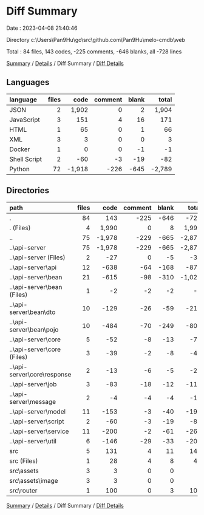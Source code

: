# Diff Summary

Date : 2023-04-08 21:40:46

Directory c:\\Users\\Pan9Hu\\go\\src\\github.com\\Pan9Hu\\melo-cmdb\\web

Total : 84 files,  143 codes, -225 comments, -646 blanks, all -728 lines

[Summary](results.md) / [Details](details.md) / Diff Summary / [Diff Details](diff-details.md)

## Languages
| language | files | code | comment | blank | total |
| :--- | ---: | ---: | ---: | ---: | ---: |
| JSON | 2 | 1,902 | 0 | 2 | 1,904 |
| JavaScript | 3 | 151 | 4 | 16 | 171 |
| HTML | 1 | 65 | 0 | 1 | 66 |
| XML | 3 | 3 | 0 | 0 | 3 |
| Docker | 1 | 0 | 0 | -1 | -1 |
| Shell Script | 2 | -60 | -3 | -19 | -82 |
| Python | 72 | -1,918 | -226 | -645 | -2,789 |

## Directories
| path | files | code | comment | blank | total |
| :--- | ---: | ---: | ---: | ---: | ---: |
| . | 84 | 143 | -225 | -646 | -728 |
| . (Files) | 4 | 1,990 | 0 | 8 | 1,998 |
| .. | 75 | -1,978 | -229 | -665 | -2,872 |
| ..\\api-server | 75 | -1,978 | -229 | -665 | -2,872 |
| ..\\api-server (Files) | 2 | -27 | 0 | -5 | -32 |
| ..\\api-server\\api | 12 | -638 | -64 | -168 | -870 |
| ..\\api-server\\bean | 21 | -615 | -98 | -310 | -1,023 |
| ..\\api-server\\bean (Files) | 1 | -2 | -2 | -2 | -6 |
| ..\\api-server\\bean\\dto | 10 | -129 | -26 | -59 | -214 |
| ..\\api-server\\bean\\pojo | 10 | -484 | -70 | -249 | -803 |
| ..\\api-server\\core | 5 | -52 | -8 | -13 | -73 |
| ..\\api-server\\core (Files) | 3 | -39 | -2 | -8 | -49 |
| ..\\api-server\\core\\response | 2 | -13 | -6 | -5 | -24 |
| ..\\api-server\\job | 3 | -83 | -18 | -12 | -113 |
| ..\\api-server\\message | 2 | -4 | -4 | -4 | -12 |
| ..\\api-server\\model | 11 | -153 | -3 | -40 | -196 |
| ..\\api-server\\script | 2 | -60 | -3 | -19 | -82 |
| ..\\api-server\\service | 11 | -200 | -2 | -61 | -263 |
| ..\\api-server\\util | 6 | -146 | -29 | -33 | -208 |
| src | 5 | 131 | 4 | 11 | 146 |
| src (Files) | 1 | 28 | 4 | 8 | 40 |
| src\\assets | 3 | 3 | 0 | 0 | 3 |
| src\\assets\\image | 3 | 3 | 0 | 0 | 3 |
| src\\router | 1 | 100 | 0 | 3 | 103 |

[Summary](results.md) / [Details](details.md) / Diff Summary / [Diff Details](diff-details.md)